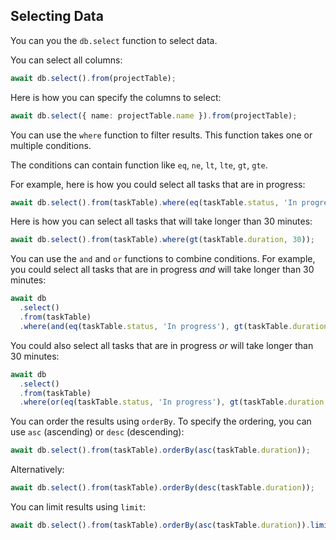 ## Selecting Data

You can you the `db.select` function to select data.

You can select all columns:

```ts
await db.select().from(projectTable);
```

Here is how you can specify the columns to select:

```ts
await db.select({ name: projectTable.name }).from(projectTable);
```

You can use the `where` function to filter results.
This function takes one or multiple conditions.

The conditions can contain function like `eq`, `ne`, `lt`, `lte`, `gt`, `gte`.

For example, here is how you could select all tasks that are in progress:

```ts
await db.select().from(taskTable).where(eq(taskTable.status, 'In progress'));
```

Here is how you can select all tasks that will take longer than 30 minutes:

```ts
await db.select().from(taskTable).where(gt(taskTable.duration, 30));
```

You can use the `and` and `or` functions to combine conditions.
For example, you could select all tasks that are in progress _and_ will take longer than 30 minutes:

```ts
await db
  .select()
  .from(taskTable)
  .where(and(eq(taskTable.status, 'In progress'), gt(taskTable.duration, 30)));
```

You could also select all tasks that are in progress _or_ will take longer than 30 minutes:

```ts
await db
  .select()
  .from(taskTable)
  .where(or(eq(taskTable.status, 'In progress'), gt(taskTable.duration, 30)));
```

You can order the results using `orderBy`.
To specify the ordering, you can use `asc` (ascending) or `desc` (descending):

```ts
await db.select().from(taskTable).orderBy(asc(taskTable.duration));
```

Alternatively:

```ts
await db.select().from(taskTable).orderBy(desc(taskTable.duration));
```

You can limit results using `limit`:

```ts
await db.select().from(taskTable).orderBy(asc(taskTable.duration)).limit(10);
```
